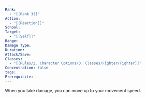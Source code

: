 ```yaml
---
Rank:
  - "[[Rank 3]]"
Action:
  - "[[Reaction]]"
School: 
Target:
  - "[[Self]]"
Range: 
Damage Type: 
Duration: 
Attack/Save: 
Classes:
  - "[[Rules/2. Character Options/3. Classes/Fighter/Fighter]]"
Concentration: false
tags: 
Prerequisite: 
---
```

When you take damage, you can move up to your movement speed.